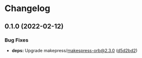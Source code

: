 # Changelog

## 0.1.0 (2022-02-12)


### Bug Fixes

* **deps:** Upgrade makepress/makespress-orb@2.3.0 ([d5d2bd2](https://www.github.com/makepress/makepress-client/commit/d5d2bd249dbc2e4891983dea962e6a020e71d08d))
